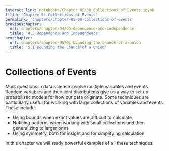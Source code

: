 ```yaml
---
interact_link: notebooks/Chapter_05/00_Collections_of_Events.ipynb
title: 'Chapter 5: Collections of Events'
permalink: 'chapters/chapter-05/00-collections-of-events'
previouschapter:
  url: chapters/chapter-04/05-dependence-and-independence
  title: '4.5 Dependence and Independence'
nextchapter:
  url: chapters/chapter-05/01-bounding-the-chance-of-a-union
  title: '5.1 Bounding the Chance of a Union'
---
```


# Collections of Events

Most questions in data science involve multiple variables and events. Random variables and their joint distributions give us a way to set up probabilistic models for how our data originate. Some techniques are particularly useful for working with large collections of variables and events. These include:
- Using bounds when exact values are difficult to calculate
- Noticing patterns when working with small collections and then generalizing to larger ones
- Using symmetry, both for insight and for simplifying calculation

In this chapter we will study powerful examples of all these techniques. 
